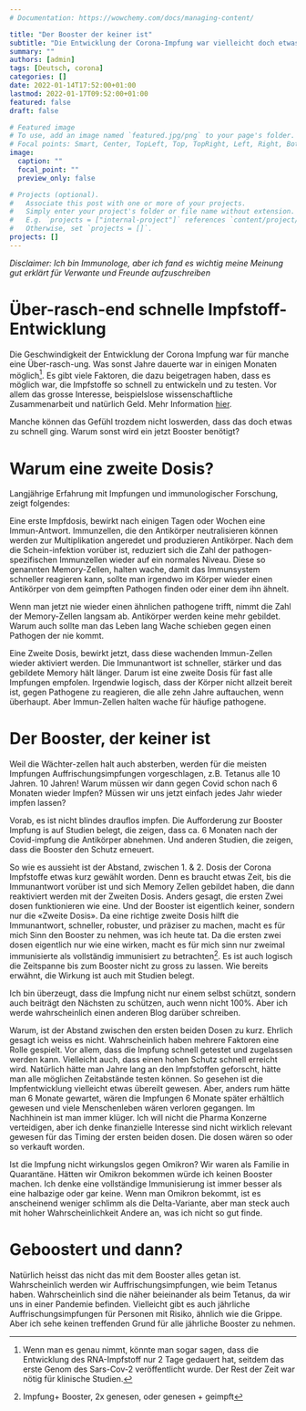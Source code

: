 ```yaml
---
# Documentation: https://wowchemy.com/docs/managing-content/

title: "Der Booster der keiner ist"
subtitle: "Die Entwicklung der Corona-Impfung war vielleicht doch etwas zu rasch. Warum ich mich trotzdem boostern lasse."
summary: ""
authors: [admin]
tags: [Deutsch, corona]
categories: []
date: 2022-01-14T17:52:00+01:00
lastmod: 2022-01-17T09:52:00+01:00
featured: false
draft: false

# Featured image
# To use, add an image named `featured.jpg/png` to your page's folder.
# Focal points: Smart, Center, TopLeft, Top, TopRight, Left, Right, BottomLeft, Bottom, BottomRight.
image:
  caption: ""
  focal_point: ""
  preview_only: false

# Projects (optional).
#   Associate this post with one or more of your projects.
#   Simply enter your project's folder or file name without extension.
#   E.g. `projects = ["internal-project"]` references `content/project/deep-learning/index.md`.
#   Otherwise, set `projects = []`.
projects: []
---
```


*Disclaimer: Ich bin Immunologe, aber ich fand es wichtig meine Meinung gut erklärt für Verwante und Freunde aufzuschreiben*

# Über-rasch-end schnelle Impfstoff-Entwicklung

Die Geschwindigkeit der Entwicklung der Corona Impfung war für manche eine Über-rasch-ung. Was sonst Jahre dauerte war in einigen Monaten möglich[^1].
Es gibt viele Faktoren, die dazu beigetragen haben, dass es möglich war, die Impfstoffe so schnell zu entwickeln und zu testen. Vor allem das grosse Interesse, beispielslose wissenschaftliche Zusammenarbeit und natürlich Geld. Mehr Information [hier](https://naturwissenschaften.ch/covid19-vaccination-explained/development_approval/wie_konnten_die_impfstoffe_gegen_covid_19_so_schnell_entwickelt_werden_). 

Manche können das Gefühl trozdem nicht loswerden, dass das doch etwas zu schnell ging. Warum sonst wird ein jetzt Booster benötigt? 


[^1]: Wenn man es genau nimmt, könnte man sogar sagen, dass die Entwicklung des RNA-Impfstoff nur 2 Tage gedauert hat, seitdem das erste Genom des Sars-Cov-2 veröffentlicht wurde. Der Rest der Zeit war nötig für klinische Studien.


# Warum eine zweite Dosis?

Langjährige Erfahrung mit Impfungen und immunologischer Forschung, zeigt folgendes: 

Eine erste Impfdosis, bewirkt nach einigen Tagen oder Wochen eine Immun-Antwort. Immunzellen, die den Antikörper neutralisieren können werden zur Multiplikation angeredet und produzieren Antikörper. Nach dem die Schein-infektion vorüber ist, reduziert sich die Zahl der pathogen-spezifischen Immunzellen wieder auf ein normales Niveau. Diese so genannten Memory-Zellen, halten wache, damit das Immunsystem schneller reagieren kann, sollte man irgendwo im Körper wieder einen Antikörper von dem geimpften Pathogen finden oder einer dem ihn ähnelt. 

Wenn man jetzt nie wieder einen ähnlichen pathogene trifft, nimmt die Zahl der Memory-Zellen langsam ab. Antikörper werden keine mehr gebildet. Warum auch sollte man das Leben lang Wache schieben gegen einen Pathogen der nie kommt. 

Eine Zweite Dosis, bewirkt jetzt, dass diese wachenden Immun-Zellen wieder aktiviert werden. Die Immunantwort ist schneller, stärker und das gebildete Memory hält länger. Darum ist eine zweite Dosis für fast alle Impfungen empfolen. 
Irgendwie logisch, dass der Körper nicht allzeit bereit ist, gegen Pathogene zu reagieren, die alle zehn Jahre auftauchen, wenn überhaupt. Aber Immun-Zellen halten wache für häufige pathogene. 


# Der Booster, der keiner ist

Weil die Wächter-zellen halt auch absterben, werden für die meisten Impfungen Auffrischungsimpfungen vorgeschlagen, z.B. Tetanus alle 10 Jahren. 10 Jahren! Warum müssen wir dann gegen Covid schon nach 6 Monaten wieder Impfen? Müssen wir uns jetzt einfach jedes Jahr wieder impfen lassen? 

Vorab, es ist nicht blindes drauflos impfen. Die Aufforderung zur Booster Impfung is auf Studien belegt, die zeigen, dass ca. 6 Monaten nach der Covid-impfung die Antikörper abnehmen. Und anderen Studien, die zeigen, dass die Booster den Schutz erneuert.

So wie es aussieht ist der Abstand, zwischen 1. & 2. Dosis der Corona Impfstoffe etwas kurz gewählt worden. Denn es braucht etwas Zeit, bis die Immunantwort vorüber ist und sich Memory Zellen gebildet haben, die dann reaktiviert werden mit der Zweiten Dosis. Anders gesagt, die ersten Zwei dosen funktionieren wie eine. Und der Booster ist eigentlich keiner, sondern nur die «Zweite Dosis». Da eine richtige zweite Dosis hilft die Immunantwort, schneller, robuster, und präziser zu machen, macht es für mich Sinn den Booster zu nehmen, was ich heute tat. Da die ersten zwei dosen eigentlich nur wie eine wirken, macht es für mich sinn nur zweimal immunisierte als vollständig immunisiert zu betrachten[^2]. Es ist auch logisch die Zeitspanne bis zum Booster nicht zu gross zu lassen. Wie bereits erwähnt, die Wirkung ist auch mit Studien belegt.

[^2]: Impfung+ Booster, 2x genesen, oder genesen + geimpft

Ich bin überzeugt, dass die Impfung nicht nur einem selbst schützt, sondern auch beiträgt den Nächsten zu schützen, auch wenn nicht 100%. Aber ich werde wahrscheinlich einen anderen Blog darüber schreiben. 

Warum, ist der Abstand zwischen den ersten beiden Dosen zu kurz. Ehrlich gesagt ich weiss es nicht. Wahrscheinlich haben mehrere Faktoren eine Rolle gespielt. Vor allem, dass die Impfung schnell getestet und zugelassen werden kann. Vielleicht auch, dass einen hohen Schutz schnell erreicht wird. Natürlich hätte man Jahre lang an den Impfstoffen geforscht, hätte man alle möglichen Zeitabstände testen können. So gesehen ist die Impfentwicklung vielleicht etwas übereilt gewesen. Aber, anders rum hätte man 6 Monate gewartet, wären die Impfungen 6 Monate später erhältlich gewesen und viele Menschenleben wären verloren gegangen. Im Nachhinein ist man immer klüger. Ich will nicht die Pharma Konzerne verteidigen, aber ich denke finanzielle Interesse sind nicht wirklich relevant gewesen für das Timing der ersten beiden dosen. Die dosen wären so oder so verkauft worden.

Ist die Impfung nicht wirkungslos gegen Omikron? Wir waren als Familie in Quarantäne. Hätten wir Omikron bekommen würde ich keinen Booster machen. Ich denke eine vollständige Immunisierung ist immer besser als eine halbazige oder gar keine. Wenn man Omikron bekommt, ist es anscheinend weniger schlimm als die Delta-Variante, aber man steck auch mit hoher Wahrscheinlichkeit Andere an, was ich nicht so gut finde. 

# Geboostert und dann? 

Natürlich heisst das nicht das mit dem Booster alles getan ist. Wahrscheinlich werden wir Auffrischungsimpfungen, wie beim Tetanus haben. Wahrscheinlich sind die näher beieinander als beim Tetanus, da wir uns in einer Pandemie befinden. Vielleicht gibt es auch jährliche Auffrischungsimpfungen für Personen mit Risiko, ähnlich wie die Grippe. Aber ich sehe keinen treffenden Grund für alle jährliche Booster zu nehmen. 














